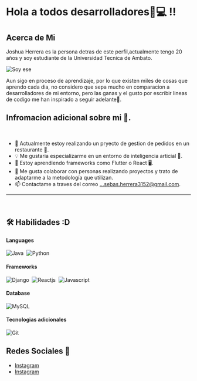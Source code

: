 # Hola a todos desarrolladores🦾💻 !! 

## Acerca de Mi
Joshua Herrera es la persona detras de este perfil,actualmente tengo 20 años y soy estudiante de la Universidad Tecnica de Ambato.

![Soy ese](ruta/a/la/imagen.jpg)
 
Aun sigo en proceso de aprendizaje, por lo que existen miles de cosas que aprendo cada dia, no considero que sepa mucho en comparacion a desarrolladores de mi entorno, pero las ganas y el gusto por escribir lineas de codigo me han inspirado a seguir adelante💪. 


## Infromacion adicional sobre mi 🤖.

</br>

- 🔧 Actualmente estoy realizando un pryecto de gestion de pedidos en un restaurante 🍜.
- 💡 Me gustaria especializarme en un entorno de inteligencia articial 🤖.
- 📖 Estoy aprendiendo frameworks como Flutter o React 🖥️.
- 👥 Me gusta colaborar con personas realizando proyectos y trato de adaptarme a la metodología que utilizan.
- 📫 Contactame a traves del correo ...sebas.herrera3152@gmail.com.

<hr>

</br>
     
## 🛠️ Habilidades :D

#### Languages

![Java](https://img.shields.io/badge/Java-%23150458.svg?style=flat&logo=java&logoColor=orange)&nbsp;
![Python](https://img.shields.io/badge/python-%23150458.svg?style=flat&logo=java&logoColor=orange)&nbsp;
#### Frameworks
![Django](https://img.shields.io/badge/Django-092E20?style=flat&logo=django&logoColor=white)&nbsp;
![Reactjs](https://img.shields.io/badge/React-20232A?style=flat&logo=react&logoColor=61DAFB)&nbsp;
![Javascript](https://img.shields.io/badge/JavaScript-F7DF1E?style=flat&logo=javascript&logoColor=black)&nbsp;

#### Database
![MySQL](https://img.shields.io/badge/MySQL-00000F?style=flat&logo=mysql&logoColor=white)&nbsp;

#### Tecnologias adicionales

![Git](https://img.shields.io/badge/-Git-05122A?style=flat&logo=git)&nbsp;
     
## Redes Sociales 📱
-  <a href="https://www.instagram.com/jsebastian_herrera10/">Instagram</a>
-  <a href="https://www.facebook.com/sebas.herrera.3152?locale=es_LA">Instagram</a>


  


